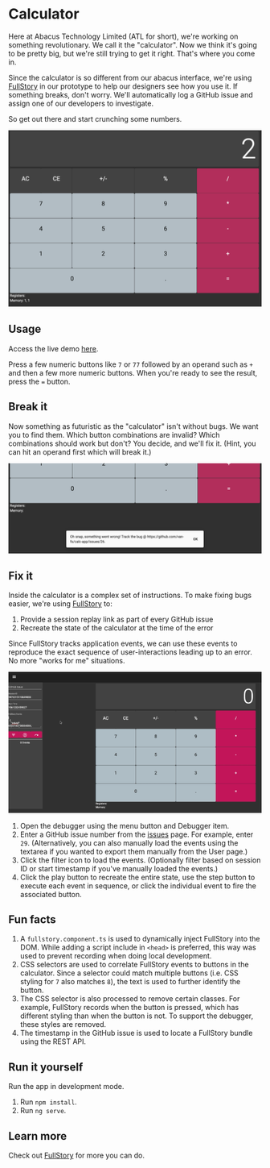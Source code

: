 # Calculator

Here at Abacus Technology Limited (ATL for short), we're working on something revolutionary. We call it the "calculator". Now we think it's going to be pretty big, but we're still trying to get it right. That's where you come in.

Since the calculator is so different from our abacus interface, we're using [FullStory](http://fullstory.com) in our prototype to help our designers see how you use it. If something breaks, don't worry. We'll automatically log a GitHub issue and assign one of our developers to investigate.

So get out there and start crunching some numbers.

![](/screenshots/app.png)

## Usage

Access the live demo [here](http://fs-calc.mybluemix.net).

Press a few numeric buttons like `7` or `77` followed by an operand such as `+` and then a few more numeric buttons. When you're ready to see the result, press the `=` button.

## Break it

Now something as futuristic as the "calculator" isn't without bugs. We want you to find them. Which button combinations are invalid? Which combinations should work but don't? You decide, and we'll fix it. (Hint, you can hit an operand first which will break it.)

![](/screenshots/bug.png)

## Fix it

Inside the calculator is a complex set of instructions. To make fixing bugs easier, we're using [FullStory](http://fullstory.com) to:
1. Provide a session replay link as part of every GitHub issue
2. Recreate the state of the calculator at the time of the error

Since FullStory tracks application events, we can use these events to reproduce the exact sequence of user-interactions leading up to an error. No more "works for me" situations.

![](/screenshots/debugger.gif)

1. Open the debugger using the menu button and Debugger item.
2. Enter a GitHub issue number from the [issues](https://github.com/van-fs/calc-app/issues) page. For example, enter `29`. (Alternatively, you can also manually load the events using the textarea if you wanted to export them manually from the User page.)
3. Click the filter icon to load the events. (Optionally filter based on session ID or start timestamp if you've manually loaded the events.)
4. Click the play button to recreate the entire state, use the step button to execute each event in sequence, or click the individual event to fire the associated button.

## Fun facts

1. A `fullstory.component.ts` is used to dynamically inject FullStory into the DOM. While adding a script include in `<head>` is preferred, this way was used to prevent recording when doing local development.
2. CSS selectors are used to correlate FullStory events to buttons in the calculator. Since a selector could match multiple buttons (i.e. CSS styling for `7` also matches `8`), the text is used to further identify the button.
3. The CSS selector is also processed to remove certain classes. For example, FullStory records when the button is pressed, which has different styling than when the button is not. To support the debugger, these styles are removed.
4. The timestamp in the GitHub issue is used to locate a FullStory bundle using the REST API.

## Run it yourself

Run the app in development mode.

1. Run `npm install`.
2. Run `ng serve`.

## Learn more

Check out [FullStory](http://fullstory.com) for more you can do.
